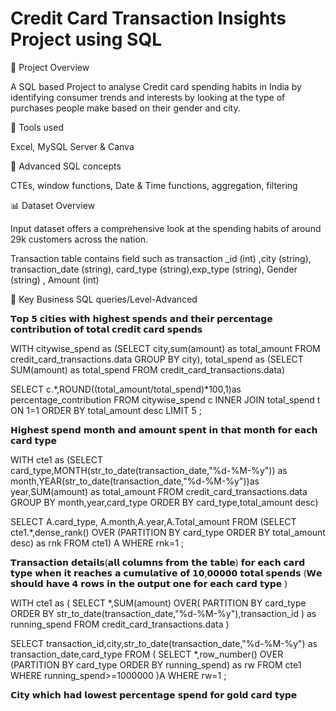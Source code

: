 # Credit Card Transaction Insights Project using SQL

📌 Project Overview

A SQL based Project to analyse Credit card spending habits in India by identifying consumer trends and interests by looking at the type of purchases people make based on their gender and city.


🧰 Tools used 

Excel, MySQL Server & Canva

📌 Advanced SQL concepts

CTEs, window functions, Date & Time
functions, aggregation, filtering

📊 Dataset Overview  

Input dataset offers a comprehensive look at the spending habits of around 29k customers across the nation.

Transaction table contains field such as transaction _id (int) ,city  (string), transaction_date (string), card_type (string),exp_type (string), Gender (string) , Amount (int)


🎯 Key Business SQL queries/Level-Advanced


𝗧𝗼𝗽 𝟱 𝗰𝗶𝘁𝗶𝗲𝘀 𝘄𝗶𝘁𝗵 𝗵𝗶𝗴𝗵𝗲𝘀𝘁 𝘀𝗽𝗲𝗻𝗱𝘀 𝗮𝗻𝗱 𝘁𝗵𝗲𝗶𝗿 𝗽𝗲𝗿𝗰𝗲𝗻𝘁𝗮𝗴𝗲 𝗰𝗼𝗻𝘁𝗿𝗶𝗯𝘂𝘁𝗶𝗼𝗻 𝗼𝗳 𝘁𝗼𝘁𝗮𝗹 𝗰𝗿𝗲𝗱𝗶𝘁 𝗰𝗮𝗿𝗱 𝘀𝗽𝗲𝗻𝗱𝘀

WITH citywise_spend as (SELECT city,sum(amount) as total_amount 
FROM credit_card_transactions.data
GROUP BY city),
total_spend as (SELECT SUM(amount) as total_spend FROM credit_card_transactions.data)

SELECT c.*,ROUND((total_amount/total_spend)*100,1)as percentage_contribution FROM citywise_spend c INNER JOIN total_spend t ON 1=1
ORDER BY total_amount desc
LIMIT 5 ;


𝗛𝗶𝗴𝗵𝗲𝘀𝘁 𝘀𝗽𝗲𝗻𝗱 𝗺𝗼𝗻𝘁𝗵 𝗮𝗻𝗱 𝗮𝗺𝗼𝘂𝗻𝘁 𝘀𝗽𝗲𝗻𝘁 𝗶𝗻 𝘁𝗵𝗮𝘁 𝗺𝗼𝗻𝘁𝗵 𝗳𝗼𝗿 𝗲𝗮𝗰𝗵 𝗰𝗮𝗿𝗱 𝘁𝘆𝗽𝗲

WITH cte1 as (SELECT card_type,MONTH(str_to_date(transaction_date,"%d-%M-%y")) as month,YEAR(str_to_date(transaction_date,"%d-%M-%y"))as year,SUM(amount) as total_amount 
FROM credit_card_transactions.data
GROUP BY month,year,card_type
ORDER BY card_type,total_amount desc)

SELECT A.card_type, A.month,A.year,A.Total_amount 
FROM (SELECT cte1.*,dense_rank() OVER (PARTITION BY card_type ORDER BY total_amount desc) as rnk FROM cte1) A
WHERE rnk=1 ;

𝗧𝗿𝗮𝗻𝘀𝗮𝗰𝘁𝗶𝗼𝗻 𝗱𝗲𝘁𝗮𝗶𝗹𝘀(𝗮𝗹𝗹 𝗰𝗼𝗹𝘂𝗺𝗻𝘀 𝗳𝗿𝗼𝗺 𝘁𝗵𝗲 𝘁𝗮𝗯𝗹𝗲) 𝗳𝗼𝗿 𝗲𝗮𝗰𝗵 𝗰𝗮𝗿𝗱 𝘁𝘆𝗽𝗲 𝘄𝗵𝗲𝗻 𝗶𝘁 𝗿𝗲𝗮𝗰𝗵𝗲𝘀 𝗮 𝗰𝘂𝗺𝘂𝗹𝗮𝘁𝗶𝘃𝗲 𝗼𝗳 𝟭𝟬,𝟬𝟬𝟬𝟬𝟬 𝘁𝗼𝘁𝗮𝗹 𝘀𝗽𝗲𝗻𝗱𝘀 (𝗪𝗲 𝘀𝗵𝗼𝘂𝗹𝗱 𝗵𝗮𝘃𝗲 𝟰 𝗿𝗼𝘄𝘀 𝗶𝗻 𝘁𝗵𝗲 𝗼𝘂𝘁𝗽𝘂𝘁 𝗼𝗻𝗲 𝗳𝗼𝗿 𝗲𝗮𝗰𝗵 𝗰𝗮𝗿𝗱 𝘁𝘆𝗽𝗲 )

WITH cte1 as ( SELECT *,SUM(amount)
OVER( PARTITION BY card_type ORDER BY str_to_date(transaction_date,"%d-%M-%y"),transaction_id ) as running_spend 
FROM credit_card_transactions.data )

SELECT transaction_id,city,str_to_date(transaction_date,"%d-%M-%y") as transaction_date,card_type FROM 
( SELECT *,row_number() OVER  (PARTITION BY card_type ORDER BY running_spend) as rw
FROM cte1 
WHERE running_spend>=1000000 )A
WHERE rw=1 ;

𝗖𝗶𝘁𝘆 𝘄𝗵𝗶𝗰𝗵 𝗵𝗮𝗱 𝗹𝗼𝘄𝗲𝘀𝘁 𝗽𝗲𝗿𝗰𝗲𝗻𝘁𝗮𝗴𝗲 𝘀𝗽𝗲𝗻𝗱 𝗳𝗼𝗿 𝗴𝗼𝗹𝗱 𝗰𝗮𝗿𝗱 𝘁𝘆𝗽𝗲


